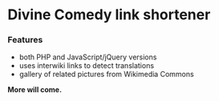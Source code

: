 # Divine Comedy link shortener

### Features
* both PHP and JavaScript/jQuery versions
* uses interwiki links to detect translations
* gallery of related pictures from Wikimedia Commons

__More will come.__
